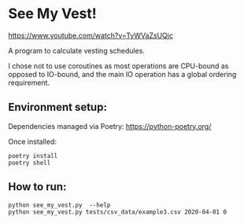 # See My Vest!

https://www.youtube.com/watch?v=TyWVaZsUQjc

A program to calculate vesting schedules.

I chose not to use coroutines as most operations are CPU-bound as opposed to IO-bound, and the main IO operation has a 
global ordering requirement.

## Environment setup:

Dependencies managed via Poetry: https://python-poetry.org/

Once installed:
```
poetry install
poetry shell
```

## How to run:
```
python see_my_vest.py  --help
python see_my_vest.py tests/csv_data/example3.csv 2020-04-01 0

```